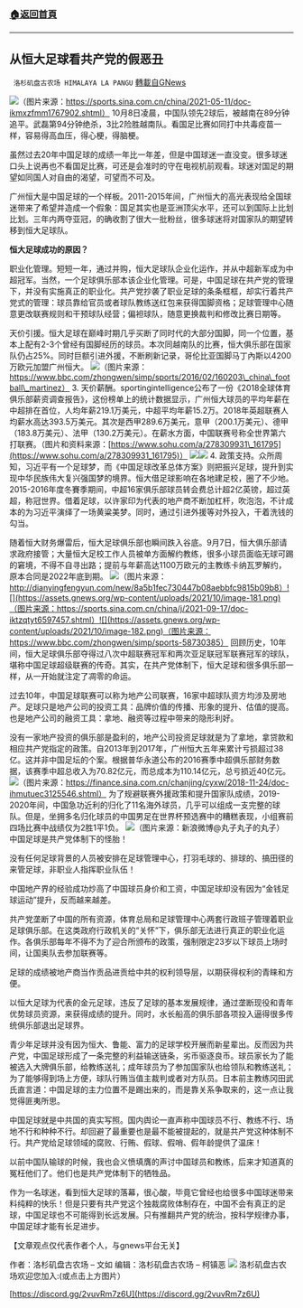 ###  [:house:返回首頁](https://github.com/ourhimalayas/txt)
---


## 从恒大足球看共产党的假恶丑
` 洛杉矶盘古农场 HIMALAYA LA PANGU` [轉載自GNews](https://gnews.org/zh-hans/1585193/)

![](https://assets.gnews.org/wp-content/uploads/2021/10/225.png)（图片来源：https://sports.sina.com.cn/china/2021-05-11/doc-ikmxzfmm1767902.shtml）
10月8日凌晨，中国队领先2球后，被越南在89分钟追平。武磊第94分钟绝杀，3比2险胜越南队。看国足比赛如同打中共毒疫苗一样，容易得高血压，得心梗，得脑梗。

虽然过去20年中国足球的成绩一年比一年差，但是中国球迷一直没变。很多球迷口头上说再也不看国足比赛，可还是会准时的守在电视机前观看。球迷对国足的期望如同国人对自由的渴望，可望而不可及。

广州恒大是中国足球的一个样板。2011-2015年间，广州恒大的高光表现给全国球迷带来了希望并造成一个假象：国足其实也是亚洲顶尖水平，还可以到国际上比划比划。三年内两夺亚冠，的确收割了很大一批粉丝，很多球迷将对国家队的期望转移到恒大足球队。

**恒大足球成功的原因？**

职业化管理。短短一年，通过并购，恒大足球队企业化运作，并从中超新军成为中超冠军。当然，一个足球俱乐部本该企业化管理。可是，中国足球在共产党的管理下，并没有实施真正的职业化。共产党抄袭了职业足球的条条框框，却实行着共产党式的管理：球员靠给官员或者球队教练送红包来获得国脚资格；足球管理中心随意更改联赛规则和干预球队经营；偏袒球队，随意更换裁判和修改比赛日期等。

天价引援。恒大足球在巅峰时期几乎买断了同时代的大部分国脚，同一个位置，基本上配有2-3个曾经有国脚经历的球员。本次同越南队的比赛，恒大俱乐部在国家队仍占25%。同时巨额引进外援，不断刷新记录，哥伦比亚国脚马丁內斯以4200万欧元加盟广州恒大。
![](https://assets.gnews.org/wp-content/uploads/2021/10/image-177.png)（图片来源：https://www.bbc.com/zhongwen/simp/sports/2016/02/160203\_china\_football\_martinez）
3. 天价薪酬。sportingintelligence公布了一份《2018全球体育俱乐部薪资调查报告》，这份榜单上的统计数据显示，广州恒大球员的平均年薪在中超排在首位，人均年薪219.1万美元，中超平均年薪15.2万。2018年英超联赛人均薪水高达393.5万美元。其次是西甲289.6万美元，意甲（200.1万美元）、德甲（183.8万美元）、法甲（130.2万美元）。在薪水方面，中国联赛号称全世界第六打联赛。（图片和资料来源：[https://www.sohu.com/a/278309931\_161795](https://www.sohu.com/a/278309931_161795)）
![](https://assets.gnews.org/wp-content/uploads/2021/10/image-178.png)![](https://assets.gnews.org/wp-content/uploads/2021/10/image-179.png)
4. 政策支持。众所周知，习近平有一个足球梦，而《中国足球改革总体方案》则把振兴足球，提升到实现中华民族伟大复兴强国梦的境界。恒大借足球影响在各地建足校，圈了不少地。2015-2016年度冬賽季期间，中超16家俱乐部球员转会费总计超2亿英镑，超过英超，称冠世界。借着足球，以许家印为代表的地产商不断加杠杆，吹泡泡，不计成本的为习近平演绎了一场黄粱美梦。同时，通过引进外援等对外投入，干着洗钱的勾当。

随着恒大财务爆雷后，恒大足球俱乐部也瞬间跌入谷底。9月7日，恒大俱乐部请求政府接管；大量恒大足校工作人员被单方面解约教练，很多小球员面临无球可踢的窘境，不得不自寻出路；提前与年薪高达1100万欧元的主教练卡纳瓦罗解约，原本合同是2022年底到期。
![](https://assets.gnews.org/wp-content/uploads/2021/10/image-180.png)（图片来源：http://dianyingfengyun.com/new/8a5b1fec730447b08aebbfc9815b09b8）![](https://assets.gnews.org/wp-content/uploads/2021/10/image-181.png)（图片来源：https://sports.sina.com.cn/china/j/2021-09-17/doc-iktzqtyt6597457.shtml）![](https://assets.gnews.org/wp-content/uploads/2021/10/image-182.png)（图片来源：https://www.bbc.com/zhongwen/simp/sports-58730385）
回顾历史，10年间，恒大足球俱乐部夺得过八次中超联赛冠军和两次亚足联冠军联赛冠军的球队，堪称中国足球超级联赛的传奇。其实，在共产党体制下，恒大足球和很多俱乐部一样，从一开始就注定了凋零的命运。

过去10年，中国足球联赛可以称为地产公司联赛，16家中超球队资方均涉及房地产。足球只是地产公司的投资工具：品牌价值的传播、形象的提升、估值的提高。也是地产公司的融资工具：拿地、融资等过程中带来的隐形利好。

没有一家地产投资的俱乐部是盈利的，地产公司投资足球就是为了拿地，拿贷款和相应共产党指定的政策。自2013年到2017年，广州恒大五年来累计亏损超过38亿。这并非中国足坛的个案。根据普华永道公布的2016赛季中超俱乐部财务数据，该赛季中超总收入为70.82亿元，而总成本为110.14亿元，总亏损近40亿元。
![](https://assets.gnews.org/wp-content/uploads/2021/10/image-183.png)（图片来源：https://finance.sina.com.cn/chanjing/cyxw/2018-11-24/doc-ihmutuec3125546.shtml）
为了规避联赛外援政策和提升国家队成绩，2019-2020年间，中国急功近利的归化了11名海外球员，几乎可以组成一支完整的球队。但是，坐拥多名归化球员的中国男足在世界杯预选赛中的糟糕表现，小组赛前四场比赛中战绩仅为2胜1平1负。
![](https://assets.gnews.org/wp-content/uploads/2021/10/image-184.png)（图片来源：新浪微博@丸子丸子的丸子）
中国足球是共产党体制下的怪胎！

没有任何足球背景的人员被安排在足球管理中心，打羽毛球的、排球的、搞田径的来管足球，非职业人指挥职业队伍！

中国地产界的经验成功炒高了中国球员身价和工资，中国足球却没有因为“金钱足球运动”提升，反而越来越差。

共产党垄断了中国的所有资源，体育总局和足球管理中心两套行政班子管理着职业足球俱乐部。在这类政府行政机关的“关怀”下，俱乐部无法进行真正的职业化运作。各俱乐部每年不得不为了迎合所颁布的政策，强制限定23岁以下球员上场时间，让国奥队去参加联赛等。

足球的成绩被地产商当作贡品进贡给中共的权利领导层，以期获得权利的青睐和方便。

以恒大足球为代表的金元足球，违反了足球的基本发展规律，通过垄断现役和青年优势球员资源，来获得成绩的提升。同时，水长船高的俱乐部各项投入逼得很多传统俱乐部退出足球界。

青少年足球并没有因为恒大、鲁能、富力的足球学校开展而新星辈出。反而因为共产党，中国足球形成了一条完整的利益输送链条，劣币驱逐良币。球员家长为了能被选入大牌俱乐部，给教练送礼；成年球员为了参加国家队也给领队和教练送礼；为了能够得到场上方便，球队行贿当值主裁判或者对方队员。日本前主教练冈田武氏直言道：中国足球的主力位置不是踢出来的，而是靠关系争取来的，这一点让我觉得匪夷所思。

中国足球就是中共国的真实写照。国内舆论一直声称中国球员不行、教练不行、场地不行和种种不行。却回避了最重要也是最不能被提起的，就是共产党这种体制不行。共产党给足球领域的腐败、行贿、假球、假哨、假年龄提供了温床！

以前中国队输球的时候，我也会义愤填膺的声讨中国球员和教练，后来才知道真的冤枉他们了。他们也是共产党体制下的牺牲品。

作为一名球迷，看到恒大足球的落幕，很心酸，毕竟它曾经也给很多中国球迷带来料纯粹的快乐！但是只要有共产党这个独裁腐败体制存在，中国不会有真正的足球，中国足球也不可能得到长远发展。只有推翻共产党的统治，按科学规律办事，中国足球才能有长足进步。

【文章观点仅代表作者个人，与gnews平台无关】

作者：洛杉矶盘古农场 – 文如
编辑：洛杉矶盘古农场 – 柯镇恶
![](https://assets.gnews.org/wp-content/uploads/2021/03/WhatsApp-Image-2021-06-26-at-22.05.30.jpeg)
洛杉矶盘古农场欢迎您加入:(或点击上方图片）

[https://discord.gg/2vuvRm7z6U](https://discord.gg/2vuvRm7z6U)
